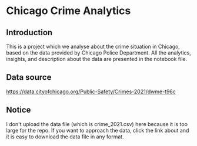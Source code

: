 # Chicago Crime Analytics
## Introduction
This is a project which we analyse about the crime situation in Chicago, based on the data provided by Chicago Police Department. All the analytics, insights, and description about the data are presented in the notebook file.
## Data source 
https://data.cityofchicago.org/Public-Safety/Crimes-2021/dwme-t96c
## Notice
I don't upload the data file (which is crime_2021.csv) here because it is too large for the repo. If you want to approach the data, click the link about and it is easy to download the data file in any format.
